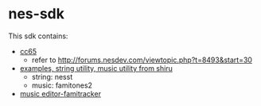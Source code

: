 # nes-sdk
This sdk contains: 
* [cc65](ftp://ftp.musoftware.de/pub/uz/cc65/)
   * refer to http://forums.nesdev.com/viewtopic.php?t=8493&start=30
* [examples, string utility, music utility from shiru](http://shiru.untergrund.net)
   * string: nesst
   * music: famitones2
* [music editor-famitracker](http://www.famitracker.com)
